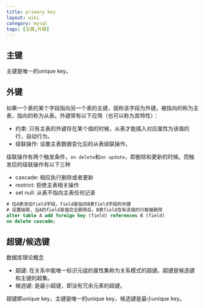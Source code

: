 ```yaml
---
title: primary key
layout: wiki
category: mysql
tags: [主键,外键]
---
```


## 主键

主键是唯一的unique key。

## 外键

如果一个表的某个字段指向另一个表的主键，就称该字段为外键。被指向的称为主表，指向的称为从表。外键常有以下应用（也可以称为其特性）：

* 约束: 只有主表的外键存在某个值的时候，从表才能插入对应属性为该值的行，自动行为。
* 级联操作: 设置主表数据变化后的从表级联操作。

级联操作有两个触发条件，`on delete`和`on update`，即删除和更新的时候。而触发后的级联操作有以下三种

* cascade: 相应执行删除或者更新
* restrict: 拒绝主表相关操作
* set null: 从表不指向主表任何记录

~~~sql
# 往A表添加field字段，field是指向B表field字段的外键
# 设置级联，当A的field某值完全删除后，B表field含有该值的行都被删除
alter table A add foreign key (field) references B (field)
on delete cascade; 
~~~

## 超键/候选键

数据库理论概念

* 超键: 在关系中能唯一标识元组的属性集称为关系模式的超键。超键是候选键和主键的超集。
* 候选键: 是最小超键，即没有冗余元素的超键。

超键即unique key，主键是唯一的unique key，候选键是最小unique key。


